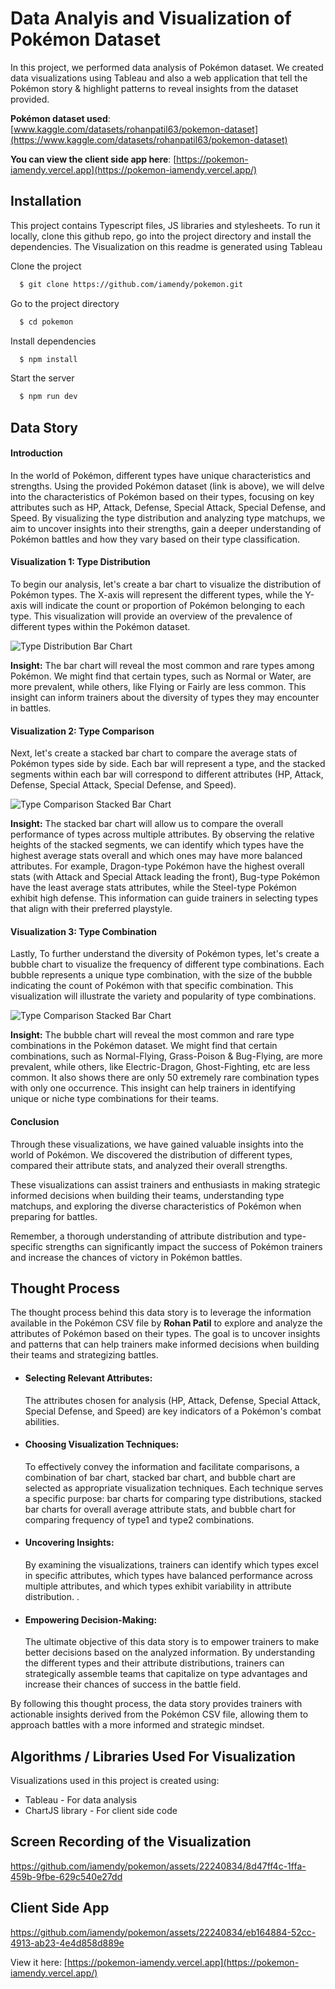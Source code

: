 # Data Analyis and Visualization of Pokémon Dataset

In this project, we performed data analysis of Pokémon dataset. We created
data visualizations using Tableau and also a web application that tell the Pokémon story & highlight patterns to reveal insights from the dataset provided.

**Pokémon dataset used**:
[www.kaggle.com/datasets/rohanpatil63/pokemon-dataset](https://www.kaggle.com/datasets/rohanpatil63/pokemon-dataset)

**You can view the client side app here**:
[https://pokemon-iamendy.vercel.app](https://pokemon-iamendy.vercel.app/)

## Installation

This project contains Typescript files, JS libraries and stylesheets. To run it
locally, clone this github repo, go into the project directory and install the
dependencies. The Visualization on this readme is generated using Tableau

Clone the project

```bash
  $ git clone https://github.com/iamendy/pokemon.git
```

Go to the project directory

```bash
  $ cd pokemon
```

Install dependencies

```bash
  $ npm install
```

Start the server

```bash
  $ npm run dev
```


## Data Story

#### Introduction

In the world of Pokémon, different types have unique characteristics and
strengths. Using the provided Pokémon dataset (link is above), we will delve
into the characteristics of Pokémon based on their types, focusing on key
attributes such as HP, Attack, Defense, Special Attack, Special Defense, and
Speed. By visualizing the type distribution and analyzing type matchups, we aim
to uncover insights into their strengths, gain a deeper understanding of Pokémon
battles and how they vary based on their type classification.

#### Visualization 1: Type Distribution

To begin our analysis, let's create a bar chart to visualize the distribution of
Pokémon types. The X-axis will represent the different types, while the Y-axis
will indicate the count or proportion of Pokémon belonging to each type. This
visualization will provide an overview of the prevalence of different types
within the Pokémon dataset.

![Type Distribution Bar Chart](/public/img/typeDistribution.png)

**Insight:** The bar chart will reveal the most common and rare types among
Pokémon. We might find that certain types, such as Normal or Water, are more
prevalent, while others, like Flying or Fairly are less common. This insight can
inform trainers about the diversity of types they may encounter in battles.

#### Visualization 2: Type Comparison

Next, let's create a stacked bar chart to compare the average stats of Pokémon
types side by side. Each bar will represent a type, and the stacked segments
within each bar will correspond to different attributes (HP, Attack, Defense,
Special Attack, Special Defense, and Speed).

![Type Comparison Stacked Bar Chart](/public/img/typeComparison.png)

**Insight:** The stacked bar chart will allow us to compare the overall
performance of types across multiple attributes. By observing the relative
heights of the stacked segments, we can identify which types have the highest
average stats overall and which ones may have more balanced attributes. For
example, Dragon-type Pokémon have the highest overall stats (with Attack and
Special Attack leading the front), Bug-type Pokémon have the least average stats
attributes, while the Steel-type Pokémon exhibit high defense. This information
can guide trainers in selecting types that align with their preferred playstyle.

#### Visualization 3: Type Combination

Lastly, To further understand the diversity of Pokémon types, let's create a
bubble chart to visualize the frequency of different type combinations. Each
bubble represents a unique type combination, with the size of the bubble
indicating the count of Pokémon with that specific combination. This
visualization will illustrate the variety and popularity of type combinations.

![Type Comparison Stacked Bar Chart](/public/img/typeCombination.png)

**Insight:** The bubble chart will reveal the most common and rare type
combinations in the Pokémon dataset. We might find that certain combinations,
such as Normal-Flying, Grass-Poison & Bug-Flying, are more prevalent, while
others, like Electric-Dragon, Ghost-Fighting, etc are less common. It also shows
there are only 50 extremely rare combination types with only one occurrence.
This insight can help trainers in identifying unique or niche type combinations
for their teams.

#### **Conclusion**

Through these visualizations, we have gained valuable insights into the world of
Pokémon. We discovered the distribution of different types, compared their
attribute stats, and analyzed their overall strengths.

These visualizations can assist trainers and enthusiasts in making strategic
informed decisions when building their teams, understanding type matchups, and
exploring the diverse characteristics of Pokémon when preparing for battles.

Remember, a thorough understanding of attribute distribution and type-specific
strengths can significantly impact the success of Pokémon trainers and increase
the chances of victory in Pokémon battles.

## Thought Process

The thought process behind this data story is to leverage the information
available in the Pokémon CSV file by **Rohan Patil** to explore and analyze the
attributes of Pokémon based on their types. The goal is to uncover insights and
patterns that can help trainers make informed decisions when building their
teams and strategizing battles.

- #### Selecting Relevant Attributes:
  The attributes chosen for analysis (HP, Attack, Defense, Special Attack,
  Special Defense, and Speed) are key indicators of a Pokémon's combat
  abilities.
- #### Choosing Visualization Techniques:
  To effectively convey the information and facilitate comparisons, a
  combination of bar chart, stacked bar chart, and bubble chart are selected
  as appropriate visualization techniques. Each technique serves a specific
  purpose: bar charts for comparing type distributions, stacked bar charts for
  overall average attribute stats, and bubble chart for comparing frequency of
  type1 and type2 combinations.
- #### Uncovering Insights:
  By examining the visualizations, trainers can identify which types excel in
  specific attributes, which types have balanced performance across multiple
  attributes, and which types exhibit variability in attribute distribution. .
- #### Empowering Decision-Making:
  The ultimate objective of this data story is to empower trainers to make
  better decisions based on the analyzed information. By understanding the
  different types and their attribute distributions, trainers can
  strategically assemble teams that capitalize on type advantages and increase
  their chances of success in the battle field.

By following this thought process, the data story provides trainers with
actionable insights derived from the Pokémon CSV file, allowing them to approach
battles with a more informed and strategic mindset.

## Algorithms / Libraries Used For Visualization

Visualizations used in this project is created using:

- Tableau - For data analysis
- ChartJS library - For client side code

## Screen Recording of the Visualization

https://github.com/iamendy/pokemon/assets/22240834/8d47ff4c-1ffa-459b-9fbe-629c540e27dd

## Client Side App
https://github.com/iamendy/pokemon/assets/22240834/eb164884-52cc-4913-ab23-4e4d858d889e

View it here: [https://pokemon-iamendy.vercel.app](https://pokemon-iamendy.vercel.app/)
